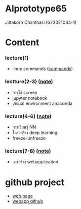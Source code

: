 # AIprototype65
Jittakorn Chanthasi (623021044-1)


# Content

### lecture(1)
- linux commands ([commands](https://github.com/jittakorn-ch/AIprototype65/blob/main/linux-commands.txt))
### lectture(2-3) ([note](lecture2-3.pdf))
- การใช้ screen
- jupyter notebook
- visual environment anaconda
### lecture(4-6) ([note](deep_learning.pdf))
- การเรียนรู้ NN
- โครงสร้าง deep learning
- freeze-unfreeze
### lecture(7-8) ([note](Flask.pdf))
- การสร้าง webapplication


# github project
- [web page](https://naruemonssp.github.io/VoxelPage/)
- [webapp github](https://github.com/jittakorn-ch/WebapplicationVoxel)

